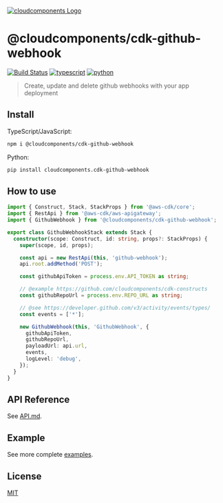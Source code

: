 [![cloudcomponents Logo](https://raw.githubusercontent.com/cloudcomponents/cdk-constructs/master/logo.png)](https://github.com/cloudcomponents/cdk-constructs)

# @cloudcomponents/cdk-github-webhook

[![Build Status](https://travis-ci.org/cloudcomponents/cdk-constructs.svg?branch=master)](https://travis-ci.org/cloudcomponents/cdk-constructs)
[![typescript](https://img.shields.io/badge/jsii-typescript-blueviolet.svg)](https://www.npmjs.com/package/@cloudcomponents/cdk-github-webhook)
[![python](https://img.shields.io/badge/jsii-python-blueviolet.svg)](https://pypi.org/project/cloudcomponents.cdk-github-webhook/)

> Create, update and delete github webhooks with your app deployment

## Install
TypeScript/JavaScript:

```bash
npm i @cloudcomponents/cdk-github-webhook
```

Python:

```bash
pip install cloudcomponents.cdk-github-webhook
```

## How to use

```typescript
import { Construct, Stack, StackProps } from '@aws-cdk/core';
import { RestApi } from '@aws-cdk/aws-apigateway';
import { GithubWebhook } from '@cloudcomponents/cdk-github-webhook';

export class GithubWebhookStack extends Stack {
  constructor(scope: Construct, id: string, props?: StackProps) {
    super(scope, id, props);

    const api = new RestApi(this, 'github-webhook');
    api.root.addMethod('POST');

    const githubApiToken = process.env.API_TOKEN as string;

    // @example https://github.com/cloudcomponents/cdk-constructs
    const githubRepoUrl = process.env.REPO_URL as string;

    // @see https://developer.github.com/v3/activity/events/types/
    const events = ['*'];

    new GithubWebhook(this, 'GithubWebhook', {
      githubApiToken,
      githubRepoUrl,
      payloadUrl: api.url,
      events,
      logLevel: 'debug',
    });
  }
}
```

## API Reference

See [API.md](./API.md).

## Example

See more complete [examples](https://github.com/cloudcomponents/cdk-constructs/tree/master/examples).

## License

[MIT](./LICENSE)
